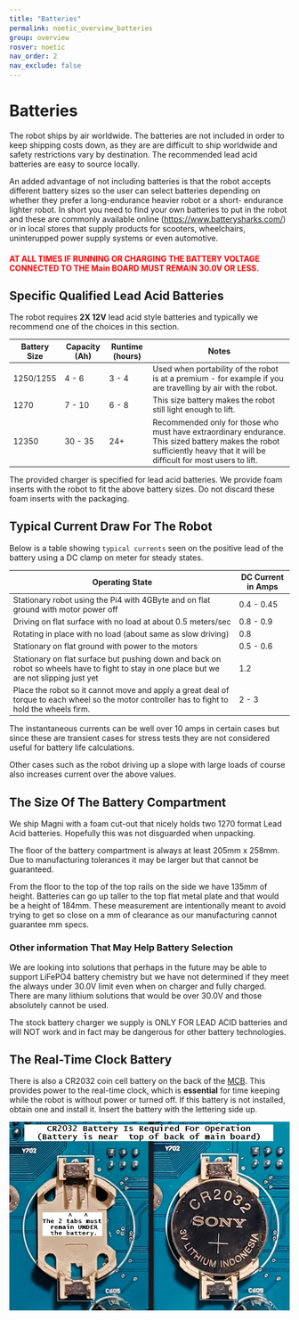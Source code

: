 ```yaml
---
title: "Batteries"
permalink: noetic_overview_batteries
group: overview
rosver: noetic
nav_order: 2
nav_exclude: false
---
```


# Batteries

The robot ships by air worldwide. The batteries are not included in order to keep shipping costs down, as they are are difficult to ship worldwide and safety restrictions vary by destination. The recommended lead acid batteries are easy to source locally.

An added advantage of not including batteries is that the robot accepts different battery sizes so the user can select batteries depending on whether they prefer a long-endurance heavier robot or a short- endurance lighter robot. In short you need to find your own batteries to put in the robot and these are commonly available online (https://www.batterysharks.com/) or in local stores that supply products for scooters, wheelchairs, uninterupped power supply systems or even automotive.

<H4 style="color:red">AT ALL TIMES IF RUNNING OR CHARGING THE BATTERY VOLTAGE CONNECTED TO THE Main BOARD MUST REMAIN 30.0V OR LESS.</H4>

## Specific Qualified Lead Acid Batteries

The robot requires **2X 12V** lead acid style batteries and typically we recommend one of the choices in this section.

| Battery Size      | Capacity (Ah)  | Runtime (hours)  | Notes |
| ---------------- | ---------------- |---------------- |----- |
| 1250/1255  | 4 - 6      |      3 - 4		 |	Used when portability of the robot is at a premium - for example if you are travelling by air with the robot. |
| 1270  		  | 7 - 10    |   6 - 8  	 	 |	This size battery makes the robot still light enough to lift. |
| 12350  		  | 30 - 35     |   24+  	 	 |	Recommended only for those who must have extraordinary endurance. This sized battery makes the robot sufficiently heavy that it will be difficult for most users to lift. |

The provided charger is specified for lead acid batteries. We provide foam inserts with the robot to fit the above battery sizes. Do not discard these foam inserts with the packaging.

## Typical Current Draw For The Robot

Below is a table showing ```typical currents``` seen on the positive lead of the battery using a DC clamp on meter for steady states.


|  Operating State | DC Current in Amps |
|-------------------------|----------------------|
|  Stationary robot using the Pi4 with 4GByte and on flat ground with motor power off | 0.4 - 0.45 |
|  Driving on flat surface with no load at about 0.5 meters/sec  |  0.8 - 0.9 |
|  Rotating in place with no load (about same as slow driving) | 0.8 |
|  Stationary on flat ground with power to the motors |  0.5 - 0.6 |
|  Stationary on flat surface but pushing down and back on robot so wheels have to fight to stay in one place but we are not slipping just yet | 1.2 |
|  Place the robot so it cannot move and apply a great deal of torque to each wheel so the motor controller has to fight to hold the wheels firm.  | 2 - 3 |

The instantaneous currents can be well over 10 amps in certain cases but since these are transient cases for stress tests they are not considered useful for battery life calculations.

Other cases such as the robot driving up a slope with large loads of course also increases current over the above values.

## The Size Of The Battery Compartment

We ship Magni with a foam cut-out that nicely holds two 1270 format Lead Acid batteries.   Hopefully this was not disguarded when unpacking.

The floor of the battery compartment is always at least 205mm x 258mm.  Due to manufacturing tolerances it may be larger but that cannot be guaranteed.

From the floor to the top of the top rails on the side we have 135mm of height.  Batteries can go up taller to the top flat metal plate and that would be a height of 184mm.  These measurement are intentionally meant to avoid trying to get so close on a mm of clearance as our manufacturing cannot guarantee mm specs.

### Other information That May Help Battery Selection

We are looking into solutions that perhaps in the future may be able to support  LiFePO4 battery chemistry but we have not determined if they meet the always under 30.0V limit even when on charger and fully charged.   There are many lithium solutions that would be over 30.0V and those absolutely cannot be used.   

The stock battery charger we supply is ONLY FOR LEAD ACID batteries and will NOT work and in fact may be dangerous for other battery technologies.


## The Real-Time Clock Battery

There is also a CR2032 coin cell battery on the back of the [MCB](noetic_magnisilver_mcb).  This provides power to the real-time clock, which is **essential** for time keeping while the robot is without power or turned off. If this battery is not installed, obtain one and install it. Insert the battery with the lettering side up.

![Coin cell clip](assets/unboxing/Magni_CR2032_Battery.jpg)

 
